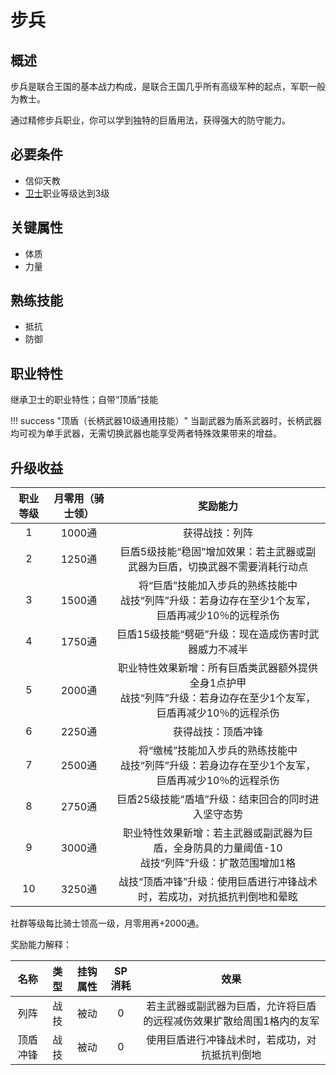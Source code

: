 # 步兵

## 概述

步兵是联合王国的基本战力构成，是联合王国几乎所有高级军种的起点，军职一般为教士。

通过精修步兵职业，你可以学到独特的巨盾用法，获得强大的防守能力。

## 必要条件

* 信仰天教
* <a href="../../../basicJob/Guard" target="_blank">卫士</a>职业等级达到3级

## 关键属性

* 体质
* 力量

## 熟练技能

* 抵抗
* 防御
  
## 职业特性

继承卫士的职业特性；自带“顶盾”技能

!!! success "顶盾（长柄武器10级通用技能）"
    当副武器为盾系武器时，长柄武器均可视为单手武器，无需切换武器也能享受两者特殊效果带来的增益。

## 升级收益

职业等级|月零用（骑士领）|奖励能力
:--:|:--:|:--:
1|1000通|获得战技：列阵
2|1250通|巨盾5级技能“稳固”增加效果：若主武器或副武器为巨盾，切换武器不需要消耗行动点
3|1500通|将“巨盾”技能加入步兵的熟练技能中<br>战技“列阵”升级：若身边存在至少1个友军，巨盾再减少10％的远程杀伤
4|1750通|巨盾15级技能“劈砸”升级：现在造成伤害时武器威力不减半
5|2000通|职业特性效果新增：所有巨盾类武器额外提供全身1点护甲<br>战技“列阵”升级：若身边存在至少1个友军，巨盾再减少10％的远程杀伤
6|2250通|获得战技：顶盾冲锋
7|2500通|将“缴械”技能加入步兵的熟练技能中<br>战技“列阵”升级：若身边存在至少1个友军，巨盾再减少10％的远程杀伤
8|2750通|巨盾25级技能“盾墙”升级：结束回合的同时进入坚守态势
9|3000通|职业特性效果新增：若主武器或副武器为巨盾，全身防具的力量阈值-10<br>战技“列阵”升级：扩散范围增加1格
10|3250通|战技“顶盾冲锋”升级：使用巨盾进行冲锋战术时，若成功，对抗抵抗判倒地和晕眩

社群等级每比骑士领高一级，月零用再+2000通。

奖励能力解释：

名称|类型|挂钩属性|SP消耗|效果
:--:|:--:|:--:|:--:|:--:
列阵|战技|被动|0|若主武器或副武器为巨盾，允许将巨盾的远程减伤效果扩散给周围1格内的友军
顶盾冲锋|战技|被动|0|使用巨盾进行冲锋战术时，若成功，对抗抵抗判倒地
